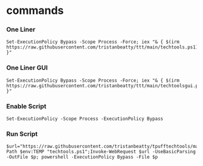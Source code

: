 # commands

### One Liner

```
Set-ExecutionPolicy Bypass -Scope Process -Force; iex "& { $(irm https://raw.githubusercontent.com/tristanbeatty/ttt/main/techtools.ps1) }"
```

### One Liner GUI
```
Set-ExecutionPolicy Bypass -Scope Process -Force; iex "& { $(irm https://raw.githubusercontent.com/tristanbeatty/ttt/main/techtoolsgui.ps1) }"
```

### Enable Script

```
Set-ExecutionPolicy -Scope Process -ExecutionPolicy Bypass
```

### Run Script

```
$url="https://raw.githubusercontent.com/tristanbeatty/tpufftechtools/main/techtools.ps1";$p=Join-Path $env:TEMP "techtools.ps1";Invoke-WebRequest $url -UseBasicParsing -OutFile $p; powershell -ExecutionPolicy Bypass -File $p
```

